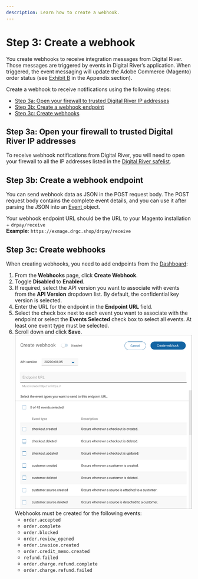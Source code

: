 ```yaml
---
description: Learn how to create a webhook.
---
```


# Step 3: Create a webhook

You create webhooks to receive integration messages from Digital River. Those messages are triggered by events in Digital River’s application. When triggered, the event messaging will update the Adobe Commerce (Magento) order status (see [Exhibit B](../appendix-1.md#exhibit-b-sequence-diagram) in the Appendix section). &#x20;

Create a webhook to receive notifications using the following steps:

* [Step 3a: Open your firewall to trusted Digital River IP addresses](step-3-create-a-webhook.md#step-3a-open-your-firewall-to-trusted-digital-river-ip-addresses)
* [Step 3b: Create a webhook endpoint](step-3-create-a-webhook.md#step-3b-create-a-webhook-endpoint)
* [Step 3c: Create webhooks](step-3-create-a-webhook.md#step-3c-create-webhooks)

## Step 3a: Open your firewall to trusted Digital River IP addresses

To receive webhook notifications from Digital River, you will need to open your firewall to all the IP addresses listed in the [Digital River safelist](https://docs.digitalriver.com/digital-river-api/events-and-webhooks-1/webhooks/digital-river-safelist).

## Step 3b: Create a webhook endpoint

You can send webhook data as JSON in the POST request body. The POST request body contains the complete event details, and you can use it after parsing the JSON into an [Event ](https://www.digitalriver.com/docs/digital-river-api-reference/#tag/Events)object.

Your webhook endpoint URL should be the URL to your Magento installation + `drpay/receive` \
**Example**: `https://exmage.drgc.shop/drpay/receive`

## Step 3c: Create webhooks&#x20;

When creating webhooks, you need to add endpoints from the [Dashboard](https://dashboard.digitalriver.com/):

1. From the **Webhooks** page, click **Create Webhook**.
2. Toggle **Disabled** to **Enabled**.
3. If required, select the API version you want to associate with events from the **API Version** dropdown list. By default, the confidential key version is selected.
4. Enter the URL for the endpoint in the **Endpoint URL** field.
5. Select the check box next to each event you want to associate with the endpoint or select the **Events Selected** check box to select all events. At least one event type must be selected.
6. Scroll down and click **Save**.\
   &#x20;<img src="../.gitbook/assets/CreateWebhook.png" alt="" data-size="original"> \
   Webhooks must be created for the following events:
   * `order.accepted`
   * `order.complete`
   * `order.blocked`
   * `order.review_opened`
   * `order.invoice.created`
   * `order.credit_memo.created`
   * `refund.failed`
   * `order.charge.refund.complete`
   * `order.charge.refund.failed`
